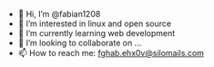 - 👋 Hi, I’m @fabian1208
- 👀 I’m interested in linux and open source 
- 🌱 I’m currently learning web development
- 💞️ I’m looking to collaborate on ...
- 📫 How to reach me: fghab.ehx0v@silomails.com

<!---
fabian1208/fabian1208 is a ✨ special ✨ repository because its `README.md` (this file) appears on your GitHub profile.
You can click the Preview link to take a look at your changes.
--->
